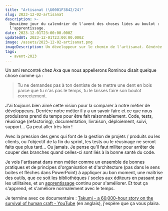 ```yaml
---
title: "Artisanat (\U0001F3842/24)"
slug: 2023-12-02-artisanat
description: >-
  Deuxième jour du calendrier de l'avent des choses liées au boulot :
  l'apprentissage.
date: 2023-12-01T23:00:00.000Z
updatedAt: 2023-12-01T23:00:00.000Z
image: /assets/2023-12-02-artisanat.png
imageDescription: Un développeur sur le chemin de l'artisanat. Générée avec SDXL 1.0.
tags:
  - avent-2023
---
```


Un ami rencontré chez Axa que nous appellerons Rominou disait quelque chose comme ça :

> Tu ne demandes pas à ton dentiste de te mettre une dent en bois parce que tu n'as pas le temps, tu le laisses faire son boulot correctement.

J'ai toujours bien aimé cette vision pour la comparer à notre métier de développeurs. Derrière notre métier il y a un savoir faire et ce que nous produisons prend du temps pour être fait raisonnablement. Code, tests, réusinage (refactoring), documentation, livraison, déploiement, suivi, support... Ça peut aller très loin !

Avec la pression des gens qui font de la gestion de projets / produits ou les clients, ou l'objectif de la fin du sprint, les tests ou le réusinage ne seront faits que plus tard... Ou jamais. Je pense qu'il faut militer pour arrêter de couper des branches quand celles-ci sont liés à la bonne santé du code.

Je vois l'artisanat dans mon métier comme un ensemble de bonnes pratiques et de principes d'organisation et d'architecture (pas dans le sens boites et flèches dans PowerPoint) à appliquer au bon moment, une maîtrise des outils, que ce soit les bibliothèques / socles aux éditeurs en passant par les utilitaires, et un [apprentissage](https://sieg.fr/ied/2023-12-01-apprentissage) continu pour s'améliorer. Et tout ça s'apprend, et s'améliore normalement avec le temps.

Je termine avec ce documentaire : [Takumi - a 60,000-hour story on the survival of human craft - YouTube](https://www.youtube.com/watch?v=9EI3aEFANBo) (en anglais), j'espère que ça vous plaira.
